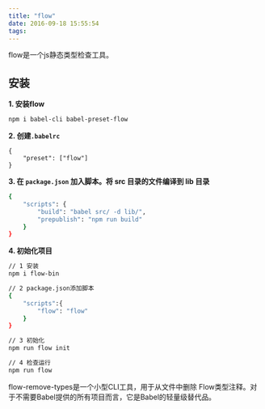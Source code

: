```yaml
---
title: "flow"
date: 2016-09-18 15:55:54
tags:
---
```


flow是一个js静态类型检查工具。

## 安装

**1. 安装flow**

```bash
npm i babel-cli babel-preset-flow
```

**2. 创建`.babelrc`**
```
{
    "preset": ["flow"]
}
```

**3. 在 `package.json` 加入脚本。将 src 目录的文件编译到 lib 目录**

```bash
{
    "scripts": {
        "build": "babel src/ -d lib/",
        "prepublish": "npm run build"
    }
}
```

**4. 初始化项目**

```bash
// 1 安装
npm i flow-bin 

// 2 package.json添加脚本
{
    "scripts":{
        "flow": "flow"
    }
}

// 3 初始化
npm run flow init

// 4 检查运行
npm run flow
```

flow-remove-types是一个小型CLI工具，用于从文件中删除 Flow类型注释。对于不需要Babel提供的所有项目而言，它是Babel的轻量级替代品。